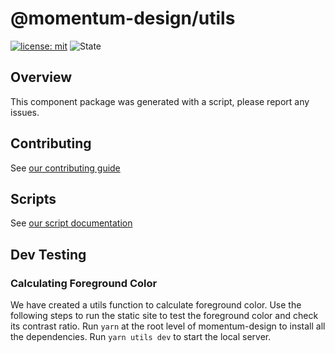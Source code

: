 # @momentum-design/utils

[![license: mit](https://img.shields.io/badge/License-MIT-blueviolet?style=flat-square)](https://github.com/momentum-design/momentum-design/blob/main/LICENSE)
![State](https://img.shields.io/badge/State-Alpha-blue?style=flat-square)

## Overview

This component package was generated with a script, please report any issues.

## Contributing

See [our contributing guide](./CONTRIBUTING.md)

## Scripts

See [our script documentation](./SCRIPTS.md)

## Dev Testing

### Calculating Foreground Color

We have created a utils function to calculate foreground color. Use the following steps to run the static site to test the foreground color and check its contrast ratio.
Run `yarn` at the root level of momentum-design to install all the dependencies.
Run `yarn utils dev` to start the local server.
